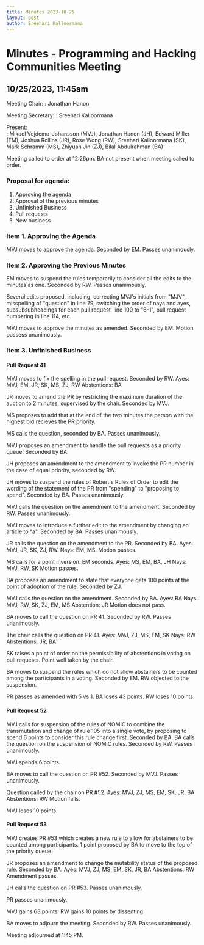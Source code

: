 ```yaml
---
title: Minutes 2023-10-25
layout: post
author: Sreehari Kalloormana
---
```


# Minutes - Programming and Hacking Communities Meeting

## 10/25/2023, 11:45am

Meeting Chair:
: Jonathan Hanon

Meeting Secretary: 
: Sreehari Kalloormana

Present:  
: Mikael Vejdemo-Johansson (MVJ), Jonathan Hanon (JH), Edward Miller (EM), Joshua Rollins (JR), Rose Wong (RW), Sreehari Kalloormana (SK),  Mark Schramm (MS), Zhiyuan Jin (ZJ),  Bilal Abdulrahman (BA) 

Meeting called to order at 12:26pm. BA not present when meeting called to order. 

### Proposal for agenda:

1. Approving the agenda
2. Approval of the previous minutes
3. Unfinished Business
4. Pull requests
5. New business

### Item 1. Approving the Agenda

MVJ moves to approve the agenda. Seconded by EM. Passes unanimously.

### Item 2. Approving the Previous Minutes

EM moves to suspend the rules temporarily to consider all the edits to the minutes as one. Seconded by RW. Passes unanimously.

Several edits proposed, including, correcting MVJ's initials from "MJV", misspelling of "question" in line 79, switching the order of nays and ayes, subsubsubheadings for each pull request, line 100 to "6-1", pull request numbering in line 114, etc.

MVJ moves to approve the minutes as amended.  Seconded by EM. Motion passess unanimously.

### Item 3. Unfinished Business

#### Pull Request 41

MVJ moves to fix the spelling in the pull request. Seconded by RW.
Ayes: MVJ, EM, JR, SK, MS, ZJ, RW
Abstentions: BA

JR moves to amend the PR by restricting the maximum duration of the auction to 2 minutes, supervised by the chair. Seconded by MVJ.

MS proposes to add that at the end of the two minutes the person with the highest bid recieves the PR priority.

MS calls the question, seconded by BA. Passes unanimously.

MVJ proposes an amendment to handle the pull requests as a priority queue. Seconded by BA.

JH proposes an amendment to the amendment to invoke the PR number in the case of equal priority, seconded by RW.

JH moves to suspend the rules of Robert's Rules of Order to edit the wording of the statement of the PR from "spending" to "proposing to spend". Seconded by BA. Passes unanimously.

MVJ calls the question on the amendment to the amendment. Seconded by RW. Passes unanimously.

MVJ moves to introduce a further edit to the amendment by changing an article to "a". Seconded by BA. Passes unanimously.

JR calls the question on the amendment to the PR. Seconded by BA.
Ayes: MVJ, JR, SK, ZJ, RW.
Nays: EM, MS.
Motion passes.

MS calls for a point inversion. EM seconds.
Ayes: MS, EM, BA, JH
Nays: MVJ, RW, SK
Motion passes.

BA proposes an amendment to state that everyone gets 100 points at the point of adoption of the rule. Seconded by ZJ.

MVJ calls the question on the amendment. Seconded by BA.
Ayes: BA
Nays: MVJ, RW, SK, ZJ, EM, MS
Abstention: JR
Motion does not pass.

BA moves to call the question on PR 41. Seconded by RW. Passes unanimously.

The chair calls the question on PR 41. 
Ayes: MVJ, ZJ, MS, EM, SK
Nays: RW
Abstentions: JR, BA

SK raises a point of order on the permissibility of abstentions in voting on pull requests. Point well taken by the chair.

BA moves to suspend the rules which do not allow abstainers to be counted among the participants in a voting. Seconded by EM.
RW objected to the suspension.

PR passes as amended with 5 vs 1. BA loses 43 points. RW loses 10 points.

#### Pull Request 52

MVJ calls for suspension of the rules of NOMIC to combine the transmutation and change of rule 105 into a single vote, by proposing to spend 6 points to consider this rule change first. Seconded by BA.
BA calls the question on the suspension of NOMIC rules. Seconded by RW. Passes unanimously.

MVJ spends 6 points.

BA moves to call the question on PR #52. Seconded by MVJ. Passes unanimously.

Question called by the chair on PR #52.
Ayes: MVJ, ZJ, MS, EM, SK, JR, BA
Abstentions: RW
Motion fails.

MVJ loses 10 points.

#### Pull Request 53

MVJ creates PR #53 which creates a new rule to allow for abstainers to be counted among participants. 1 point proposed by BA to move to the top of the priority queue.

JR proposes an amendment to change the mutability status of the proposed rule. Seconded by BA.
Ayes: MVJ, ZJ, MS, EM, SK, JR, BA
Abstentions: RW
Amendment passes.

JH calls the question on PR #53.
Passes unanimously.

PR passes unanimously.

MVJ gains 63 points. RW gains 10 points by dissenting.

BA moves to adjourn the meeting. Seconded by RW. Passes unanimously.

Meeting adjourned at 1:45 PM.
